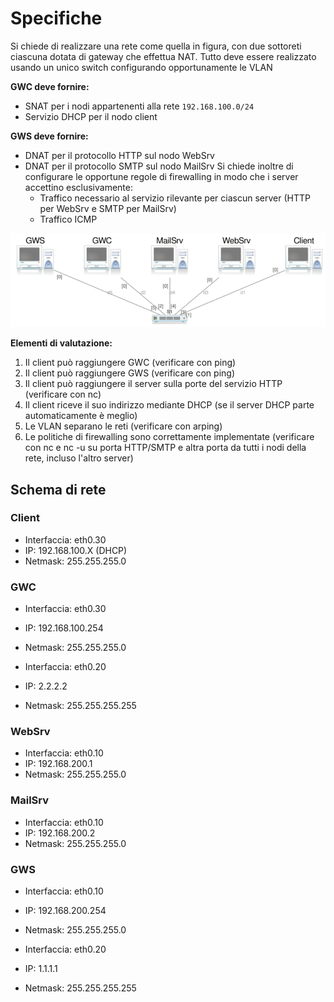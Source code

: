# Specifiche

Si chiede di realizzare una rete come quella in figura, con due sottoreti ciascuna dotata di gateway che
effettua NAT. Tutto deve essere realizzato usando un unico switch configurando opportunamente le VLAN

**GWC deve fornire:**
- SNAT per i nodi appartenenti alla rete `192.168.100.0/24`
- Servizio DHCP per il nodo client

**GWS deve fornire:**
- DNAT per il protocollo HTTP sul nodo WebSrv
- DNAT per il protocollo SMTP sul nodo MailSrv
Si chiede inoltre di configurare le opportune regole di firewalling in modo che i server accettino
esclusivamente:
    - Traffico necessario al servizio rilevante per ciascun server (HTTP per WebSrv e SMTP per MailSrv)
    - Traffico ICMP

![image.png](/img/image_5.png)

**Elementi di valutazione:**
1. Il client può raggiungere GWC (verificare con ping)
2. Il client può raggiungere GWS (verificare con ping)
3. Il client può raggiungere il server sulla porte del servizio HTTP (verificare con nc)
4. Il client riceve il suo indirizzo mediante DHCP (se il server DHCP parte automaticamente è meglio)
5. Le VLAN separano le reti (verificare con arping)
6. Le politiche di firewalling sono correttamente implementate (verificare con nc e nc -u su porta
HTTP/SMTP e altra porta da tutti i nodi della rete, incluso l'altro server)

## Schema di rete

### Client 

- Interfaccia: eth0.30
- IP: 192.168.100.X (DHCP)
- Netmask: 255.255.255.0

### GWC

- Interfaccia: eth0.30
- IP: 192.168.100.254
- Netmask: 255.255.255.0

- Interfaccia: eth0.20
- IP: 2.2.2.2
- Netmask: 255.255.255.255

### WebSrv

- Interfaccia: eth0.10
- IP: 192.168.200.1
- Netmask: 255.255.255.0

### MailSrv

- Interfaccia: eth0.10
- IP: 192.168.200.2
- Netmask: 255.255.255.0

### GWS

- Interfaccia: eth0.10
- IP: 192.168.200.254
- Netmask: 255.255.255.0

- Interfaccia: eth0.20
- IP: 1.1.1.1
- Netmask: 255.255.255.255